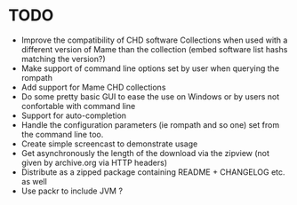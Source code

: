 TODO
====

-   Improve the compatibility of CHD software Collections when used with 
    a different version of Mame than the collection 
    (embed software list hashs matching the version?)
-   Make support of command line options set by user when querying the rompath
-   Add support for Mame CHD collections
-   Do some pretty basic GUI to ease the use on Windows or by users not 
    confortable with command line
-   Support for auto-completion
-   Handle the configuration parameters (ie rompath and so one) set from
    the command line too.
-   Create simple screencast to demonstrate usage
-   Get asynchronously the length of the download via the zipview 
    (not given by archive.org via HTTP headers)
-   Distribute as a zipped package containing README + CHANGELOG etc. as
    well
-   Use packr to include JVM ?
